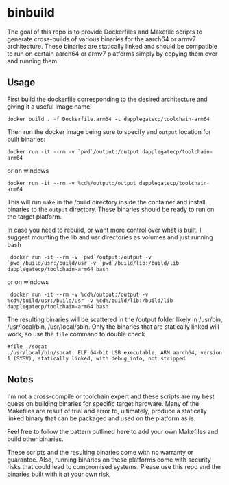 # binbuild
The goal of this repo is to provide Dockerfiles and Makefile scripts to generate cross-builds of various binaries for the aarch64 or armv7 architecture. These 
binaries are statically linked and should be compatible to run on certain aarch64 or armv7 platforms simply by copying them over and running them.

## Usage
First build the dockerfile corresponding to the desired architecture and giving 
it a useful image name:
```
docker build . -f Dockerfile.arm64 -t dapplegatecp/toolchain-arm64
```

Then run the docker image being sure to specify and `output` location for built binaries:
```
docker run -it --rm -v `pwd`/output:/output dapplegatecp/toolchain-arm64
```
or on windows
```
docker run -it --rm -v %cd%/output:/output dapplegatecp/toolchain-arm64
```

This will run `make` in the /build directory inside the container and install binaries to the `output` directory. These binaries should be ready to run on the target platform.

In case you need to rebuild, or want more control over what is built. I suggest mounting the lib and usr directories as volumes and just running bash

```
 docker run -it --rm -v `pwd`/output:/output -v `pwd`/build/usr:/build/usr -v `pwd`/build/lib:/build/lib dapplegatecp/toolchain-arm64 bash
 ```
or on windows
```
 docker run -it --rm -v %cd%/output:/output -v %cd%/build/usr:/build/usr -v %cd%/build/lib:/build/lib dapplegatecp/toolchain-arm64 bash
 ```

 The resulting binaries will be scattered in the /output folder likely in
 /usr/bin, /usr/local/bin, /usr/local/sbin. Only the binaries that are statically linked will work, so use the `file` command to double check
```
#file ./socat
./usr/local/bin/socat: ELF 64-bit LSB executable, ARM aarch64, version 1 (SYSV), statically linked, with debug_info, not stripped
```

## Notes
I'm not a cross-compile or toolchain expert and these scripts are my best guess on building binaries for specific target hardware. Many of the Makefiles are result of trial and error to, ultimately, produce a statically linked binary that can be packaged and used on the platform as is. 

Feel free to follow the pattern outlined here to add your own Makefiles and build other binaries.  

These scripts and the resulting binaries come with no warranty or guarantee. Also, running binaries on these platforms come with security risks that could lead to compromised systems. Please use this repo and the binaries built with it at your own risk.